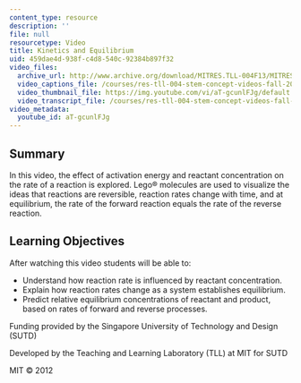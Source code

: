 ```yaml
---
content_type: resource
description: ''
file: null
resourcetype: Video
title: Kinetics and Equilibrium
uid: 459dae4d-938f-c4d8-540c-92384b897f32
video_files:
  archive_url: http://www.archive.org/download/MITRES.TLL-004F13/MITRES_TLL-004F13_kinetics_and_equilibrium_300k.mp4
  video_captions_file: /courses/res-tll-004-stem-concept-videos-fall-2013/789ad5df138c5a39ad710bc4e1d0f045_aT-gcunlFJg.vtt
  video_thumbnail_file: https://img.youtube.com/vi/aT-gcunlFJg/default.jpg
  video_transcript_file: /courses/res-tll-004-stem-concept-videos-fall-2013/dedf30cb260153098fdfe83adee895b1_aT-gcunlFJg.pdf
video_metadata:
  youtube_id: aT-gcunlFJg
---
```


Summary
-------

In this video, the effect of activation energy and reactant concentration on the rate of a reaction is explored. Lego® molecules are used to visualize the ideas that reactions are reversible, reaction rates change with time, and at equilibrium, the rate of the forward reaction equals the rate of the reverse reaction.

Learning Objectives
-------------------

After watching this video students will be able to:

*   Understand how reaction rate is influenced by reactant concentration.
*   Explain how reaction rates change as a system establishes equilibrium.
*   Predict relative equilibrium concentrations of reactant and product, based on rates of forward and reverse processes.

Funding provided by the Singapore University of Technology and Design (SUTD)

Developed by the Teaching and Learning Laboratory (TLL) at MIT for SUTD

MIT © 2012